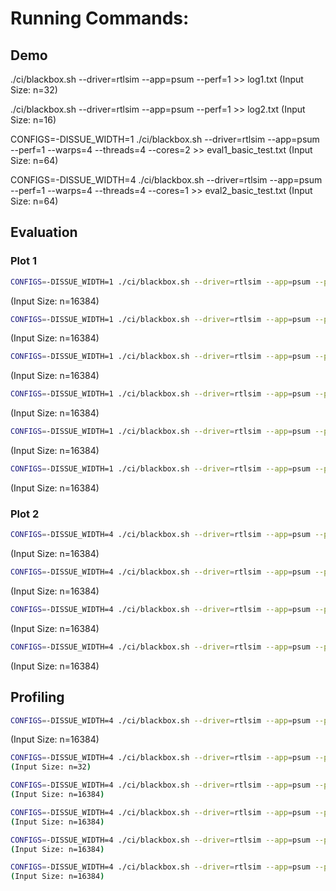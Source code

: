 # Running Commands:

## Demo

./ci/blackbox.sh --driver=rtlsim --app=psum --perf=1 >> log1.txt
(Input Size: n=32)

./ci/blackbox.sh --driver=rtlsim --app=psum --perf=1 >> log2.txt
(Input Size: n=16)

CONFIGS=-DISSUE_WIDTH=1 ./ci/blackbox.sh --driver=rtlsim --app=psum --perf=1 --warps=4 --threads=4 --cores=2 >> eval1_basic_test.txt
(Input Size: n=64)

CONFIGS=-DISSUE_WIDTH=4 ./ci/blackbox.sh --driver=rtlsim --app=psum --perf=1 --warps=4 --threads=4 --cores=1 >> eval2_basic_test.txt
(Input Size: n=64)

## Evaluation

### Plot 1

```bash 
CONFIGS=-DISSUE_WIDTH=1 ./ci/blackbox.sh --driver=rtlsim --app=psum --perf=1 --warps=4 --threads=4 --cores=1 >> cores_1.txt
```
(Input Size: n=16384)
```bash 
CONFIGS=-DISSUE_WIDTH=1 ./ci/blackbox.sh --driver=rtlsim --app=psum --perf=1 --warps=4 --threads=4 --cores=2 >> cores_2.txt
```
(Input Size: n=16384)
```bash 
CONFIGS=-DISSUE_WIDTH=1 ./ci/blackbox.sh --driver=rtlsim --app=psum --perf=1 --warps=4 --threads=4 --cores=4 >> cores_4.txt
```
(Input Size: n=16384)
```bash 
CONFIGS=-DISSUE_WIDTH=1 ./ci/blackbox.sh --driver=rtlsim --app=psum --perf=1 --warps=4 --threads=4 --cores=8 >> cores_8.txt
```
(Input Size: n=16384)
```bash 
CONFIGS=-DISSUE_WIDTH=1 ./ci/blackbox.sh --driver=rtlsim --app=psum --perf=1 --warps=4 --threads=4 --cores=16 >> cores_16.txt
```
(Input Size: n=16384)
```bash 
CONFIGS=-DISSUE_WIDTH=1 ./ci/blackbox.sh --driver=rtlsim --app=psum --perf=1 --warps=4 --threads=4 --cores=16 >> cores_16.txt
```
(Input Size: n=16384)

### Plot 2
```bash 
CONFIGS=-DISSUE_WIDTH=4 ./ci/blackbox.sh --driver=rtlsim --app=psum --perf=1 --warps=4 --threads=4 --cores=1 --rebuild=1 >> ../results/Evaluation/Plot2Results/4x4.txt
```
(Input Size: n=16384)
```bash 
CONFIGS=-DISSUE_WIDTH=4 ./ci/blackbox.sh --driver=rtlsim --app=psum --perf=1 --warps=8 --threads=8 --cores=1 --rebuild=1 >> ../results/Evaluation/Plot2Results/8x8.txt
```
(Input Size: n=16384)
```bash 
CONFIGS=-DISSUE_WIDTH=4 ./ci/blackbox.sh --driver=rtlsim --app=psum --perf=1 --warps=16 --threads=16 --cores=1 --rebuild=1 >> ../results/Evaluation/Plot2Results/16x16.txt
```
(Input Size: n=16384)
```bash 
CONFIGS=-DISSUE_WIDTH=4 ./ci/blackbox.sh --driver=rtlsim --app=psum --perf=1 --warps=32 --threads=32 --cores=1 --rebuild=1 >> ../results/Evaluation/Plot2Results/32x32.txt
```
(Input Size: n=16384)

## Profiling
```bash 
CONFIGS=-DISSUE_WIDTH=4 ./ci/blackbox.sh --driver=rtlsim --app=psum --perf=1 --warps=4 --threads=4 --cores=1 --rebuild=1 >> ../results/Profiling/4x4.txt
```
(Input Size: n=16384)
```bash
CONFIGS=-DISSUE_WIDTH=4 ./ci/blackbox.sh --driver=rtlsim --app=psum --perf=1 --warps=4 --threads=4 --cores=1 --rebuild=1 >> profiling_basic.txt
(Input Size: n=32)
```
```bash
CONFIGS=-DISSUE_WIDTH=4 ./ci/blackbox.sh --driver=rtlsim --app=psum --perf=1 --warps=4 --threads=4 --cores=1 --rebuild=1 >> profiling_4_4.txt
(Input Size: n=16384)
```
```bash
CONFIGS=-DISSUE_WIDTH=4 ./ci/blackbox.sh --driver=rtlsim --app=psum --perf=1 --warps=8 --threads=8 --cores=1 --rebuild=1 >> profiling_8_8.txt
(Input Size: n=16384)
```
```bash
CONFIGS=-DISSUE_WIDTH=4 ./ci/blackbox.sh --driver=rtlsim --app=psum --perf=1 --warps=16 --threads=16 --cores=1 --rebuild=1 >> profiling_16_16.txt
(Input Size: n=16384)
```
```bash
CONFIGS=-DISSUE_WIDTH=4 ./ci/blackbox.sh --driver=rtlsim --app=psum --perf=1 --warps=32 --threads=32 --cores=1 --rebuild=1 >> profiling_32_32.txt
(Input Size: n=16384)
```
